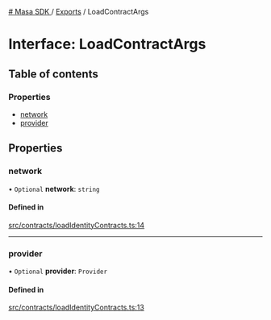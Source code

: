 [# Masa SDK
](../README.md) / [Exports](../modules.md) / LoadContractArgs

# Interface: LoadContractArgs

## Table of contents

### Properties

- [network](LoadContractArgs.md#network)
- [provider](LoadContractArgs.md#provider)

## Properties

### network

• `Optional` **network**: `string`

#### Defined in

[src/contracts/loadIdentityContracts.ts:14](https://github.com/masa-finance/masa-sdk/blob/dc0fbaf/src/contracts/loadIdentityContracts.ts#L14)

___

### provider

• `Optional` **provider**: `Provider`

#### Defined in

[src/contracts/loadIdentityContracts.ts:13](https://github.com/masa-finance/masa-sdk/blob/dc0fbaf/src/contracts/loadIdentityContracts.ts#L13)
